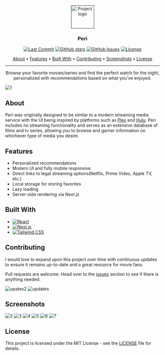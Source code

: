 <p align="center">
  <a href="" rel="noopener">
 <img width=75px height=75px src="https://user-images.githubusercontent.com/40510223/180670733-9357d0b7-771e-4802-92f7-1d824c215543.png" alt="Project logo"></a>
</p>

<h3 align="center">Peri</h3>

<div align="center">

  [![Last Commit](https://img.shields.io/github/last-commit/asecco/Peri)](https://github.com/asecco/Peri)
  [![GitHub stars](https://badgen.net/github/stars/asecco/Peri)](https://github.com/asecco/Peri/stargazers)
  [![GitHub Issues](https://img.shields.io/github/issues/asecco/Peri.svg)](https://github.com/asecco/Peri/issues)
  [![License](https://img.shields.io/badge/license-MIT-blue.svg)](/LICENSE)

</div>

<p align="center">
  <a href="#about">About</a> •
  <a href="#features">Features</a> •
  <a href="#built-with">Built With</a> •
  <a href="#contributing">Contributing</a> •
  <a href="#screenshots">Screenshots</a> •
  <a href="#license">License</a>
</p>

---

<p align="center"> Browse your favorite movies/series and find the perfect watch for the night, personalized with recommendations based on what you’ve enjoyed.
  <br> 
</p>

![1](https://user-images.githubusercontent.com/40510223/183317827-fa4a2b63-5d56-4906-9921-d6ff7575f16b.png)

## About
Peri was originally designed to be similar to a modern streaming media service with the UI being inspired by platforms such as [Plex](https://www.plex.tv) and [Hulu](https://www.hulu.com). Peri includes no streaming functionality and serves as an extensive database of films and tv series, allowing you to browse and garner information on whichever type of media you desire.

## Features
- Personalized recommendations
- Modern UI and fully mobile responsive
- Direct links to legal streaming options(Netflix, Prime Video, Apple TV, etc.)
- Local storage for storing favorites
- Lazy loading
- Server-side rendering via Next.js

## Built With
- [![React](https://img.shields.io/badge/React-20232A?style=for-the-badge&logo=react&logoColor=61DAFB)](https://reactjs.org)
- [![Next.js](https://img.shields.io/badge/next.js-000000?style=for-the-badge&logo=nextdotjs&logoColor=white)](https://nextjs.org)
- [![Tailwind CSS](https://img.shields.io/badge/tailwindcss-%2338B2AC.svg?style=for-the-badge&logo=tailwind-css&logoColor=white)](https://tailwindcss.com)

## Contributing
I would love to expand upon this project over time with continuous updates to ensure it remains up-to-date and a great resource for movie fans.

Pull requests are welcome. Head over to the [issues](https://github.com/asecco/Peri/issues) section to see if there is anything needed.

![upates2](https://user-images.githubusercontent.com/40510223/184010219-96e98fde-8f7e-4383-8fac-f25b2f914d0f.gif)
![updates](https://user-images.githubusercontent.com/40510223/184007866-240f831c-6d52-43b5-8414-b5c1f93f0aa0.gif)

## Screenshots
![2](https://user-images.githubusercontent.com/40510223/183317859-df3c7836-9205-4c9f-9958-193198b2b748.png)
![3](https://user-images.githubusercontent.com/40510223/184006853-ee9cca16-1640-4af2-a6e6-1734f4de1cc5.png)
![4](https://user-images.githubusercontent.com/40510223/183317876-81a41ca4-ca5d-485d-b38c-7082de656660.png)
![5](https://user-images.githubusercontent.com/40510223/184006885-829e79eb-c51e-436d-b368-e3e85741e42e.png)
![6](https://user-images.githubusercontent.com/40510223/183317881-c23ebeba-65e8-4a34-b3b8-ab3739f5d15c.png)
![7](https://user-images.githubusercontent.com/40510223/183317882-ecf9766e-fe4b-4a36-959f-a686177f69f2.png)

## License
This project is licensed under the MIT License - see the [LICENSE](LICENSE) file for details.
